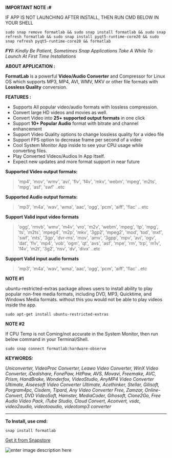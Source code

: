 **IMPORTANT NOTE :#**

IF APP IS NOT LAUNCHING AFTER INSTALL, THEN RUN CMD BELOW IN YOUR SHELL

    sudo snap remove formatlab && sudo snap install formatlab && sudo snap refresh formatlab && sudo snap install pyqt5-runtime-core20 && sudo snap refresh pyqt5-runtime-core20 && formatlab

***FYI:***  *Kindly Be Patient, Sometimes Snap Applications Take A While To Launch At First Time Installations*

**ABOUT APPLICATION :**

**FormatLab** is a powerful **Video/Audio Converter** and Compressor for Linux OS which supports MP3, MP4, AVI, WMV, MKV or other file formats with **Lossless Quality** conversion. 


**FEATURES :** 

 - Supports All popular video/audio formats with lossless compression.
 - Convert large HD videos and movies as well.
 - Convert Video into **25+ supported output formats** in one click
 - Support **10+ Popular Audio** format with bitrate and channel enhancement
 - Support Video Quality options to change lossless quality for a video
   file
 - Support FPS option to decrease frame per second of a video
 - Cool System Monitor App inside to see your CPU usage while converting
   files.
 - Play Converted Videos/Audios In App Itself.
 - Expect new updates and more format support in near future

**Supported Video output formats:**

> 'mp4', 'mov', 'wmv', 'avi', 'flv', 'f4v', 'mkv', 'webm', 'mpeg',
> 'm2ts', 'mpg', 'asf', 'swf' ..etc

**Supported Audio output formats:**

> 'mp3', 'm4a', 'wav', 'wma', 'aac', 'ogg', 'pcm', 'aiff', 'flac' .. etc

**Support Valid input video formats**

> 'ogg', 'rmvb', 'wmv', 'm4v', 'vro', 'm2v', 'webm', 'mpeg', 'tp',
> 'mpg', 'ts',     'm2ts', 'mpeg4', 'm2p', 'mkv', '3gp2', 'mpeg2',
> 'mod', 'tod', 'mxf', 'swf',     'mts', '3gp', 'dvr-ms', 'mov', 'amv',
> '3gpp', 'mpv', 'avi', 'ogv', 'dat',     'flv', 'mp4', 'vob', 'ogm',
> 'qt', 'avs', 'asf', 'mpe', 'rm', 'trp', 'm1v',     'f4v', 'm2t',
> '3g2', 'nsv', 'dv', 'divx' ..etc

**Support Valid input audio formats**

> 'mp3', 'm4a', 'wav', 'wma', 'aac', 'ogg', 'pcm', 'aiff', 'flac' ..etc


**NOTE  #1**

ubuntu-restricted-extras package allows users to install ability to play popular non-free media formats, including DVD, MP3, Quicktime, and Windows Media formats. without this you would not be able to play videos inside the app.

    sudo apt-get install ubuntu-restricted-extras

**NOTE  #2**  

If CPU Temp is not Coming/not accurate in the System Monitor, then run below command in your Terminal/Shell.

    sudo snap connect formatlab:hardware-observe

**KEYWORDS:** 

*Uniconverter, VideoProc Converter, Leawo Video Converter, WinX Video Converter, iDealshare, FonePaw, HitPaw, AVS, Movavi, Freemake, AVC, Prism, HandBrake, Wonderfox, VideoStudio, AnyMP4 Video Converter Ultimate, Aiseesoft Video Converter Ultimate, Acethinker, Stellar, Gilisoft, Porgram4pc, Cisdem, Tipard, Any Video Converter Free, Zamzar, Online-Convert, DVD VideoSoft, Hamster, MediaCoder, Gihosoft,  Clone2Go, Free Audio Video Pack, iTube Studio, Cloud Convert, Aconvert, vsdc, video2audio, videotoaudio, videotomp3 converter*

---------------------------------------------------------------------------------------------------------------------------------------------

**To Install, use cmd:**

    snap install formatlab

[Get it from Snapstore](https://snapcraft.io/formatlab)

![enter image description here](https://camo.githubusercontent.com/ab077b20ad9938c23fbdac223ab101df5ed27329bbadbe7f98bfd62d5808f0a7/68747470733a2f2f736e617063726166742e696f2f7374617469632f696d616765732f6261646765732f656e2f736e61702d73746f72652d626c61636b2e737667)
